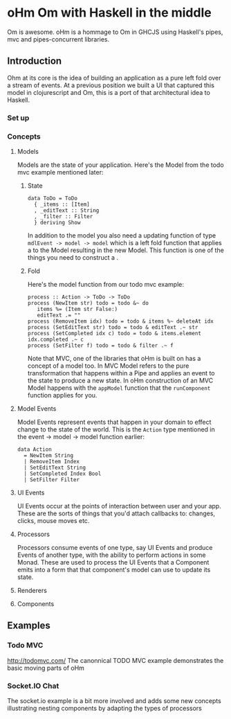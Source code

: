 
# oHm Om with Haskell in the middle

Om is awesome. oHm is a hommage to Om in GHCJS using Haskell's pipes,
mvc and pipes-concurrent libraries.

## Introduction

Ohm at its core is the idea of building an application as a pure left
fold over a stream of events. At a previous position we built a UI
that captured this model in clojurescript and Om, this is a port of
that architectural idea to Haskell.

### Set up

### Concepts

1.  Models

    Models are the state of your application. Here's the Model from the
    todo mvc example mentioned later:
    
    1.  State
    
            data ToDo = ToDo
              { _items :: [Item]
              , _editText :: String
              , _filter :: Filter
              } deriving Show
        
        In addition to the model you also need a updating function of type
        `mdlEvent -> model -> model` which is a left fold function that
        applies a to the Model resulting in the new Model. This
        function is one of the things you need to construct a .
    
    2.  Fold
    
        Here's the model function from our todo mvc example:
        
            process :: Action -> ToDo -> ToDo
            process (NewItem str) todo = todo &~ do
               items %= (Item str False:)
               editText .= ""
            process (RemoveItem idx) todo = todo & items %~ deleteAt idx
            process (SetEditText str) todo = todo & editText .~ str
            process (SetCompleted idx c) todo = todo & items.element idx.completed .~ c
            process (SetFilter f) todo = todo & filter .~ f
        
        Note that MVC, one of the libraries that oHm is built on has a concept
        of a model too. In MVC Model refers to the pure transformation that
        happens within a Pipe and applies an event to the state to produce a
        new state. In oHm construction of an MVC Model happens with the
        `appModel` function that the `runComponent` function applies for you.

2.  Model Events

    Model Events represent events that happen in your domain to effect
    change to the state of the world. This is the `Action` type mentioned
    in the event -> model -> model function earlier:
    
        
        data Action
          = NewItem String
          | RemoveItem Index
          | SetEditText String
          | SetCompleted Index Bool
          | SetFilter Filter

3.  UI Events

    UI Events occur at the points of interaction between user and your
    app. These are the sorts of things that you'd attach callbacks to:
    changes, clicks, mouse moves etc.

4.  Processors

    Processors consume events of one type, say UI Events and produce
    Events of another type, with the ability to perform actions in some
    Monad. These are used to process the UI Events that a Component emits
    into a form that that component's model can use to update its state.

5.  Renderers

6.  Components

## Examples

### Todo MVC

<http://todomvc.com/>
The canonnical TODO MVC example demonstrates the basic moving parts of
oHm

### Socket.IO Chat

The socket.io example is a bit more involved and adds some new
concepts illustrating nesting components by adapting the types of processors
